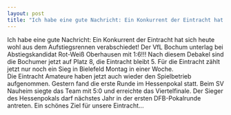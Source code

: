 ```yaml
---
layout: post
title: "Ich habe eine gute Nachricht: Ein Konkurrent der Eintracht hat sich heute wohl aus dem Aufstiegsrennen verabschiedet!"
---
```


Ich habe eine gute Nachricht: Ein Konkurrent der Eintracht hat sich heute wohl aus dem Aufstiegsrennen verabschiedet! Der VfL Bochum unterlag bei Abstiegskandidat Rot-Weiß Oberhausen mit 1:6!!! Nach diesem Debakel sind die Bochumer jetzt auf Platz 8, die Eintracht bleibt 5. Für die Eintracht zählt jetzt nur noch ein Sieg in Bielefeld Montag in einer Woche.  
Die Eintracht Amateure haben jetzt auch wieder den Spielbetrieb aufgenommen. Gestern fand die erste Runde im Hessenpokal statt. Beim SV Nauheim siegte das Team mit 5:0 und erreichte das Viertelfinale. Der Sieger des Hessenpokals darf nächstes Jahr in der ersten DFB-Pokalrunde antreten. Ein schönes Ziel für unsere Eintracht...
